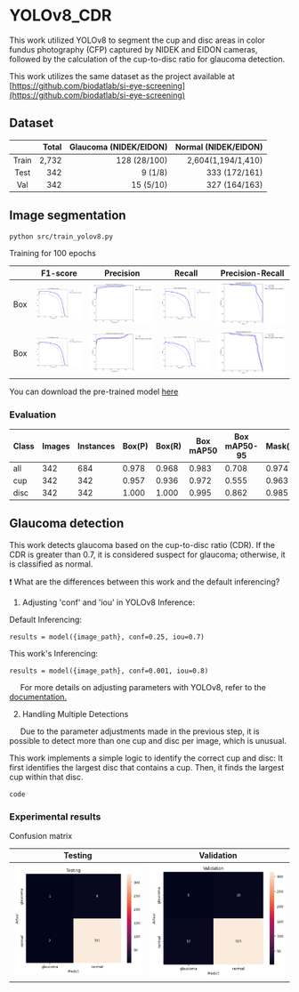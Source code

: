 # YOLOv8_CDR

This work utilized YOLOv8 to segment the cup and disc areas in color fundus photography (CFP) captured by NIDEK and EIDON cameras, followed by the calculation of the cup-to-disc ratio for glaucoma detection.

This work utilizes the same dataset as the project available at [https://github.com/biodatlab/si-eye-screening](https://github.com/biodatlab/si-eye-screening)

## Dataset

|       | Total | Glaucoma (NIDEK/EIDON) | Normal (NIDEK/EIDON) |
| :---: | -----: | -----: | -----: |
| Train | 2,732 | 128 (28/100) | 2,604(1,194/1,410) |
| Test  |   342 |               9 (1/8) | 333 (172/161) |
| Val   |   342 |              15 (5/10)| 327 (164/163) |

## Image segmentation

```
python src/train_yolov8.py
```

Training for 100 epochs 

|       | F1-score | Precision | Recall | Precision-Recall |
| :---: | -------- | --------- | ------ | ---------------- |
| Box   | ![](model/BoxF1_curve.png) | ![](model/BoxP_curve.png) | ![](model/BoxR_curve.png) | ![](model/BoxPR_curve.png) |
| Box   | ![](model/MaskF1_curve.png) | ![](model/MaskP_curve.png) | ![](model/MaskR_curve.png) | ![](model/MaskPR_curve.png) |

You can download the pre-trained model  [here](/model)

### Evaluation

| Class | Images | Instances | Box(P) | Box(R) | Box mAP50 | Box mAP50-95 | Mask(P) | Mask(R) | Mask mAP50 | Mask mAP50-95 |
|-------|--------|-----------|--------|--------|-----------|--------------|---------|---------|------------|---------------|
| all   | 342    | 684       | 0.978  | 0.968  | 0.983     | 0.708        | 0.974   | 0.963   | 0.980      | 0.580         |
| cup   | 342    | 342       | 0.957  | 0.936  | 0.972     | 0.555        | 0.963   | 0.942   | 0.973      | 0.552         |
| disc  | 342    | 342       | 1.000  | 1.000  | 0.995     | 0.862        | 0.985   | 0.985   | 0.986      | 0.609         |

## Glaucoma detection

This work detects glaucoma based on the cup-to-disc ratio (CDR). If the CDR is greater than 0.7, it is considered suspect for glaucoma; otherwise, it is classified as normal.

:exclamation: What are the differences between this work and the default inferencing?

1. Adjusting 'conf' and 'iou' in YOLOv8 Inference:

Default Inferencing:
```
results = model({image_path}, conf=0.25, iou=0.7)
```

This work's Inferencing:
```
results = model({image_path}, conf=0.001, iou=0.8)
```

&nbsp;&nbsp;&nbsp;&nbsp; For more details on adjusting parameters with YOLOv8, refer to the [documentation.](https://docs.ultralytics.com/usage/cfg/#predict-settings)

2. Handling Multiple Detections

&nbsp;&nbsp;&nbsp;&nbsp; Due to the parameter adjustments made in the previous step, it is possible to detect more than one cup and disc per image, which is unusual.

This work implements a simple logic to identify the correct cup and disc: It first identifies the largest disc that contains a cup. Then, it finds the largest cup within that disc.
```
code
```

### Experimental results

Confusion matrix

| Testing  | Validation |
| -------- | ---------- | 
| ![](imgs/train01_test.png) | ![](imgs/train01_val.png) |